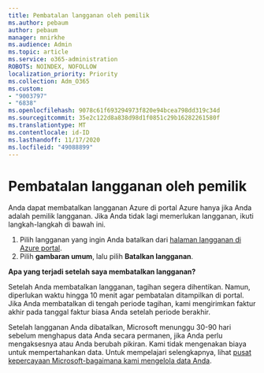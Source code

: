 ```yaml
---
title: Pembatalan langganan oleh pemilik
ms.author: pebaum
author: pebaum
manager: mnirkhe
ms.audience: Admin
ms.topic: article
ms.service: o365-administration
ROBOTS: NOINDEX, NOFOLLOW
localization_priority: Priority
ms.collection: Adm_O365
ms.custom:
- "9003797"
- "6838"
ms.openlocfilehash: 9078c61f693294973f820e94bcea798dd319c34d
ms.sourcegitcommit: 35e2c122d8a838d98d1f0851c29b16282261580f
ms.translationtype: MT
ms.contentlocale: id-ID
ms.lasthandoff: 11/17/2020
ms.locfileid: "49088899"
---
```

# <a name="cancellation-of-a-subscription-by-owner"></a>Pembatalan langganan oleh pemilik

Anda dapat membatalkan langganan Azure di portal Azure hanya jika Anda adalah pemilik langganan. Jika Anda tidak lagi memerlukan langganan, ikuti langkah-langkah di bawah ini.

1. Pilih langganan yang ingin Anda batalkan dari [halaman langganan di Azure portal](https://ms.portal.azure.com/#blade/Microsoft_Azure_Billing/SubscriptionsBlade).
2. Pilih **gambaran umum**, lalu pilih **Batalkan langganan**.

**Apa yang terjadi setelah saya membatalkan langganan?**

Setelah Anda membatalkan langganan, tagihan segera dihentikan. Namun, diperlukan waktu hingga 10 menit agar pembatalan ditampilkan di portal. Jika Anda membatalkan di tengah periode tagihan, kami mengirimkan faktur akhir pada tanggal faktur biasa Anda setelah periode berakhir.

Setelah langganan Anda dibatalkan, Microsoft menunggu 30-90 hari sebelum menghapus data Anda secara permanen, jika Anda perlu mengaksesnya atau Anda berubah pikiran. Kami tidak mengenakan biaya untuk mempertahankan data. Untuk mempelajari selengkapnya, lihat [pusat kepercayaan Microsoft-bagaimana kami mengelola data Anda](https://www.microsoft.com/trust-center/privacy/data-management#leave).


